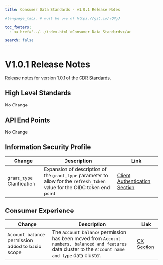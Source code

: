 ```yaml
---
title: Consumer Data Standards - v1.0.1 Release Notes

#language_tabs: # must be one of https://git.io/vQNgJ

toc_footers:
  - <a href='../../index.html'>Consumer Data Standards</a>

search: false
---
```


# V1.0.1 Release Notes
Release notes for version 1.0.1 of the [CDR Standards](../../index.html).

## High Level Standards
No Change

## API End Points
No Change

## Information Security Profile
|Change|Description|Link|
|------|-----------|----|
|`grant_type` Clarification|Expansion of description of the `grant_type` parameter to allow for the `refresh_token` value for the OIDC token end point|[Client Authentication Section](./index.html#client-authentication)

## Consumer Experience
|Change|Description|Link|
|------|-----------|----|
|`Account balance` permission added to basic scope|The `Account balance` permission has been moved from `Account numbers, balanced and features` data cluster to the `Account name and type` data cluster.|[CX Section](index.html#consumer-experience)
